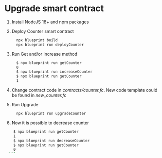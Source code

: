 # Upgrade smart contract

1. Install NodeJS 18+ and npm packages

2. Deploy Counter smart contract

    ```bash
      npx blueprint build
      npx blueprint run deployCounter 
    ```
  
3. Run Get and/or Increase method

    ```bash
      $ npx blueprint run getCounter
      0
      $ npx blueprint run increaseCounter
      $ npx blueprint run getCounter
      1
    ```

4. Change contract code in *contracts/counter.fc*. New code template could be found in *new_counter.fc*

5. Run Upgrade

    ```bash
      npx blueprint run upgradeCounter
    ```

6. Now it is possible to decrease counter

  ```bash
      $ npx blueprint run getCounter
      1
      $ npx blueprint run decreaseCounter
      $ npx blueprint run getCounter
      0
    ```
